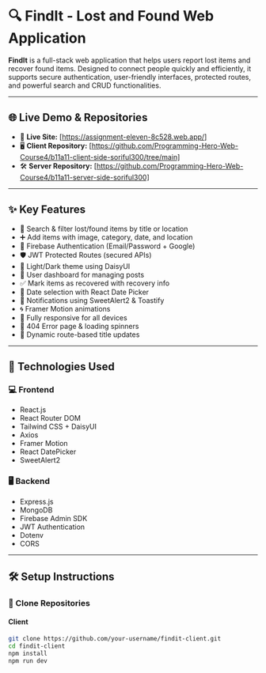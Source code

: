# 🔍 FindIt - Lost and Found Web Application

**FindIt** is a full-stack web application that helps users report lost items and recover found items. Designed to connect people quickly and efficiently, it supports secure authentication, user-friendly interfaces, protected routes, and powerful search and CRUD functionalities.

---

## 🌐 Live Demo & Repositories

- 🚀 **Live Site:** [https://assignment-eleven-8c528.web.app/]
- 🖥️ **Client Repository:** [https://github.com/Programming-Hero-Web-Course4/b11a11-client-side-soriful300/tree/main]
- 🛠️ **Server Repository:** [https://github.com/Programming-Hero-Web-Course4/b11a11-server-side-soriful300]

---

## ✨ Key Features

- 🔎 Search & filter lost/found items by title or location
- ➕ Add items with image, category, date, and location
- 🔐 Firebase Authentication (Email/Password + Google)
- 🛡️ JWT Protected Routes (secured APIs)
- 🎨 Light/Dark theme using DaisyUI
- 🧑 User dashboard for managing posts
- ✅ Mark items as recovered with recovery info
- 📅 Date selection with React Date Picker
- 💬 Notifications using SweetAlert2 & Toastify
- 🌀 Framer Motion animations
- 📱 Fully responsive for all devices
- 🚫 404 Error page & loading spinners
- 🔁 Dynamic route-based title updates

---

## 🧱 Technologies Used

### 💻 Frontend

- React.js
- React Router DOM
- Tailwind CSS + DaisyUI
- Axios
- Framer Motion
- React DatePicker
- SweetAlert2

### 🖥 Backend

- Express.js
- MongoDB 
- Firebase Admin SDK
- JWT Authentication
- Dotenv
- CORS

---



## 🛠 Setup Instructions

### 🔄 Clone Repositories

#### Client

```bash
git clone https://github.com/your-username/findit-client.git
cd findit-client
npm install
npm run dev
```

